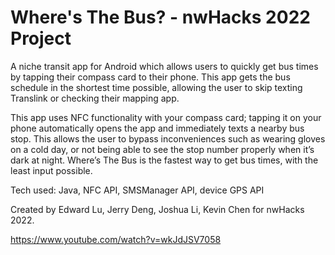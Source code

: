 # Where's The Bus? - nwHacks 2022 Project

A niche transit app for Android which allows users to quickly get bus times by tapping their compass card to their phone. 
This app gets the bus schedule in the shortest time possible, allowing the user to skip texting Translink or checking their mapping app.

This app uses NFC functionality with your compass card; tapping it on your phone automatically opens the app and immediately texts a nearby bus stop. 
This allows the user to bypass inconveniences such as wearing gloves on a cold day, or not being able to see the stop number properly when it’s dark at night. 
Where’s The Bus is the fastest way to get bus times, with the least input possible.

Tech used: Java, NFC API, SMSManager API, device GPS API

Created by Edward Lu, Jerry Deng, Joshua Li, Kevin Chen for nwHacks 2022.

https://www.youtube.com/watch?v=wkJdJSV7058
